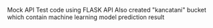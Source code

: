 Mock API Test code using FLASK API
Also created "kancatani" bucket which contain machine learning model prediction result
